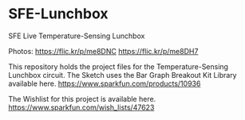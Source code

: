 SFE-Lunchbox
============

SFE Live Temperature-Sensing Lunchbox

Photos:
https://flic.kr/p/me8DNC
https://flic.kr/p/me8DH7

This repository holds the project files for the Temperature-Sensing Lunchbox circuit.
The Sketch uses the Bar Graph Breakout Kit Library available here. https://www.sparkfun.com/products/10936

The Wishlist for this project is available here. https://www.sparkfun.com/wish_lists/47623
